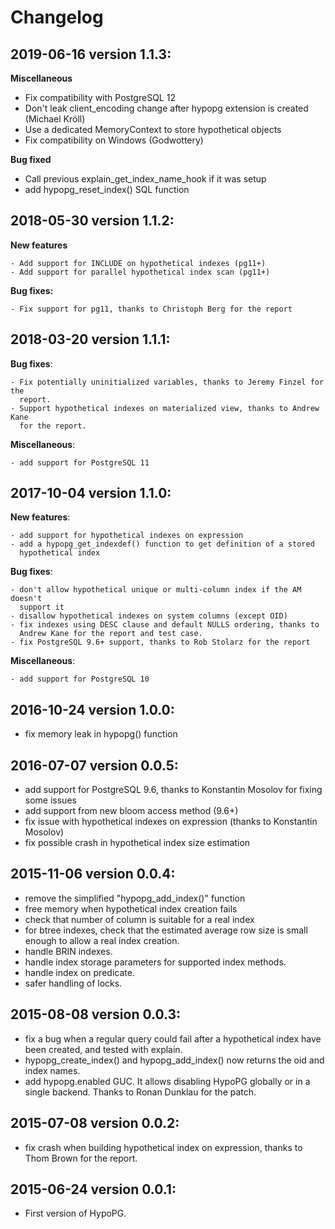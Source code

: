 Changelog
=========

2019-06-16 version 1.1.3:
-------------------------

  **Miscellaneous**

  - Fix compatibility with PostgreSQL 12
  - Don't leak client_encoding change after hypopg extension is created
    (Michael Kröll)
  - Use a dedicated MemoryContext to store hypothetical objects
  - Fix compatibility on Windows (Godwottery)

  **Bug fixed**

  - Call previous explain_get_index_name_hook if it was setup
  - add hypopg_reset_index() SQL function

2018-05-30 version 1.1.2:
-------------------------

  **New features**

    - Add support for INCLUDE on hypothetical indexes (pg11+)
    - Add support for parallel hypothetical index scan (pg11+)

  **Bug fixes:**

    - Fix support for pg11, thanks to Christoph Berg for the report

2018-03-20 version 1.1.1:
-------------------------

  **Bug fixes**:

    - Fix potentially uninitialized variables, thanks to Jeremy Finzel for the
      report.
    - Support hypothetical indexes on materialized view, thanks to Andrew Kane
      for the report.

  **Miscellaneous**:

    - add support for PostgreSQL 11

2017-10-04 version 1.1.0:
-------------------------

  **New features**:

    - add support for hypothetical indexes on expression
    - add a hypopg_get_indexdef() function to get definition of a stored
      hypothetical index

  **Bug fixes**:

    - don't allow hypothetical unique or multi-column index if the AM doesn't
      support it
    - disallow hypothetical indexes on system columns (except OID)
    - fix indexes using DESC clause and default NULLS ordering, thanks to
      Andrew Kane for the report and test case.
    - fix PostgreSQL 9.6+ support, thanks to Rob Stolarz for the report

  **Miscellaneous**:

    - add support for PostgreSQL 10

2016-10-24 version 1.0.0:
-------------------------

  - fix memory leak in hypopg() function

2016-07-07 version 0.0.5:
-------------------------

  - add support for PostgreSQL 9.6, thanks to Konstantin Mosolov for fixing some
    issues
  - add support from new bloom access method (9.6+)
  - fix issue with hypothetical indexes on expression (thanks to Konstantin
    Mosolov)
  - fix possible crash in hypothetical index size estimation

2015-11-06 version 0.0.4:
-------------------------

  - remove the simplified "hypopg_add_index()" function
  - free memory when hypothetical index creation fails
  - check that number of column is suitable for a real index
  - for btree indexes, check that the estimated average row size is small
    enough to allow a real index creation.
  - handle BRIN indexes.
  - handle index storage parameters for supported index methods.
  - handle index on predicate.
  - safer handling of locks.

2015-08-08 version 0.0.3:
-------------------------

  - fix a bug when a regular query could fail after a hypothetical index have
  been created, and tested with explain.
  - hypopg_create_index() and hypopg_add_index() now returns the oid and index
  names.
  - add hypopg.enabled GUC. It allows disabling HypoPG globally or in a single
  backend. Thanks to Ronan Dunklau for the patch.

2015-07-08 version 0.0.2:
-------------------------

  - fix crash when building hypothetical index on expression, thanks to Thom
  Brown for the report.

2015-06-24 version 0.0.1:
-------------------------

  - First version of HypoPG.
